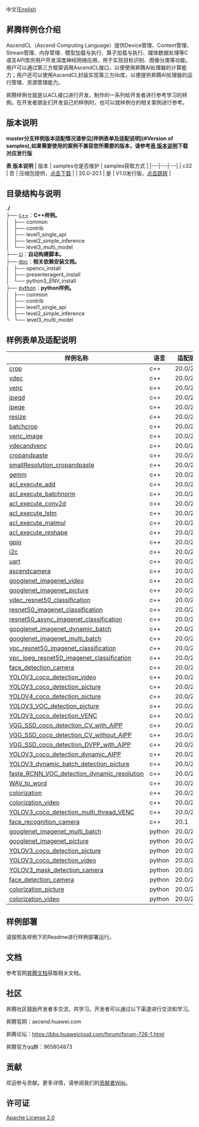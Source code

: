 中文|[English](README_EN.md)

## 昇腾样例仓介绍
   
AscendCL（Ascend Computing Language）提供Device管理、Context管理、Stream管理、内存管理、模型加载与执行、算子加载与执行、媒体数据处理等C语言API库供用户开发深度神经网络应用，用于实现目标识别、图像分类等功能。用户可以通过第三方框架调用AscendCL接口，以便使用昇腾AI处理器的计算能力；用户还可以使用AscendCL封装实现第三方lib库，以便提供昇腾AI处理器的运行管理、资源管理能力。

昇腾样例仓就是以ACL接口进行开发，制作的一系列给开发者进行参考学习的样例。在开发者朋友们开发自己的样例时，也可以就样例仓的相关案例进行参考。

## 版本说明

**master分支样例版本适配情况请参见[样例表单及适配说明](#Version of samples),如果需要使用的案例不兼容您所需要的版本，请参考[表 版本说明](#Version-Description)下载对应发行版**

**表 版本说明**<a name="Version-Description"></a>
| 版本 | samples仓是否维护 | samples获取方式 |
|---|---|---|
| c32 | 否 | 压缩包提供，[点击下载](https://obs-book.obs.cn-east-2.myhuaweicloud.com/1.32.0.0/1.32.0.0_samples.tar.gz) |
| 20.0-20.1 | 是 | V1.0发行版，[点击跳转](https://gitee.com/ascend/samples/releases/V1.0) |

## 目录结构与说明

**./**   
├── [c++](./cplusplus)：**C++样例。**    
│   ├── common   
│   ├── contrib   
│   ├── level1_single_api   
│   ├── level2_simple_inference   
│   └── level3_multi_model   
├── [ci](./ci)：**自动构建脚本。**    
├── [doc](./doc)：**相关依赖安装文档。**    
│   ├── opencv_install   
│   ├── presenteragent_install   
│   └── python3_ENV_install   
├── [python](./python)：**python样例。**  
│   ├── common   
│   ├── contrib   
│   ├── level1_single_api   
│   ├── level2_simple_inference   
└   └── level3_multi_model   

## 样例表单及适配说明<a name="Version-of-samples"></a>

| 样例名称 | 语言 | 适配版本 | 适配产品 |
|---|---|---|---|
| [crop](./cplusplus/level1_single_api/1_acl/4_dvpp/crop) |  c++ |20.0/20.1  | Atlas200DK/Atlas300 |
| [vdec](./cplusplus/level1_single_api/1_acl/4_dvpp/vdec) |  c++ |20.0/20.1  | Atlas200DK/Atlas300 |
| [venc](./cplusplus/level1_single_api/1_acl/4_dvpp/venc) |  c++ |20.0/20.1  | Atlas200DK/Atlas300 |
| [jpegd](./cplusplus/level1_single_api/1_acl/4_dvpp/jpegd) |  c++ |20.0/20.1  | Atlas200DK/Atlas300 |
| [jpege](./cplusplus/level1_single_api/1_acl/4_dvpp/jpege) |  c++ |20.0/20.1  | Atlas200DK/Atlas300 |
| [resize](./cplusplus/level1_single_api/1_acl/4_dvpp/resize) |  c++ |20.0/20.1  | Atlas200DK/Atlas300 |
| [batchcrop](./cplusplus/level1_single_api/1_acl/4_dvpp/batchcrop) |  c++ |20.0/20.1  | Atlas200DK/Atlas300 |
| [venc_image](./cplusplus/level1_single_api/1_acl/4_dvpp/venc_image) |  c++ |20.0/20.1  | Atlas200DK/Atlas300 |
| [vdecandvenc](./cplusplus/level1_single_api/1_acl/4_dvpp/vdecandvenc) |  c++ |20.0/20.1  | Atlas200DK/Atlas300 |
| [cropandpaste](./cplusplus/level1_single_api/1_acl/4_dvpp/cropandpaste) |  c++ |20.0/20.1  | Atlas200DK/Atlas300 |
| [smallResolution_cropandpaste](./cplusplus/level1_single_api/1_acl/4_dvpp/smallResolution_cropandpaste) | c++ | 20.0/20.1 | Atlas200DK/Atlas300 |
| [gemm](./cplusplus/level1_single_api/1_acl/5_blas/gemm) |  c++ |20.0/20.1  | Atlas200DK/Atlas300  |
| [acl_execute_add](./cplusplus/level1_single_api/4_op_dev/2_verify_op/acl_execute_add) |  c++ |20.0/20.1  | Atlas200DK/Atlas300  |
| [acl_execute_batchnorm](./cplusplus/level1_single_api/4_op_dev/2_verify_op/acl_execute_batchnorm) |  c++ |20.0/20.1  | Atlas200DK/Atlas300  |
| [acl_execute_conv2d](./cplusplus/level1_single_api/4_op_dev/2_verify_op/acl_execute_conv2d) |  c++ |20.0/20.1  | Atlas200DK/Atlas300  |
| [acl_execute_lstm](./cplusplus/level1_single_api/4_op_dev/2_verify_op/acl_execute_lstm) |  c++ |20.0/20.1  | Atlas200DK/Atlas300  |
| [acl_execute_matmul](./cplusplus/level1_single_api/4_op_dev/2_verify_op/acl_execute_matmul) |  c++ |20.0/20.1  | Atlas200DK/Atlas300  |
| [acl_execute_reshape](./cplusplus/level1_single_api/4_op_dev/2_verify_op/acl_execute_reshape) |  c++ |20.0/20.1  | Atlas200DK/Atlas300  |
| [gpio](./cplusplus/level1_single_api/5_200dk_peripheral) |  c++ |20.0/20.1  | Atlas200DK |
| [i2c](./cplusplus/level1_single_api/5_200dk_peripheral/i2c) |  c++ |20.0/20.1  | Atlas200DK |
| [uart](./cplusplus/level1_single_api/5_200dk_peripheral/uart) |  c++ |20.0/20.1  | Atlas200DK |
| [ascendcamera](./cplusplus/level1_single_api/5_200dk_peripheral/ascendcamera) |  c++ |20.0/20.1  | Atlas200DK |
| [googlenet_imagenet_video](./cplusplus/level2_simple_inference/1_classification/googlenet_imagenet_video) |  c++ |20.0/20.1  | Atlas200DK/Atlas300 |
| [googlenet_imagenet_picture](./cplusplus/level2_simple_inference/1_classification/googlenet_imagenet_picture) | c++ | 20.0/20.1  | Atlas200DK/Atlas300 |
| [vdec_resnet50_classification](./cplusplus/level2_simple_inference/1_classification/vdec_resnet50_classification) | c++ | 20.0/20.1  | Atlas200DK/Atlas300 |
| [resnet50_imagenet_classification](./cplusplus/level2_simple_inference/1_classification/resnet50_imagenet_classification) | c++ | 20.0/20.1  | Atlas200DK/Atlas300 |
| [resnet50_async_imagenet_classification](./cplusplus/level2_simple_inference/1_classification/resnet50_async_imagenet_classification) | c++ | 20.0/20.1  | Atlas200DK/Atlas300 |
| [googlenet_imagenet_dynamic_batch](./cplusplus/level2_simple_inference/1_classification/googlenet_imagenet_dynamic_batch) | c++ | 20.0/20.1  | Atlas200DK/Atlas300 |
| [googlenet_imagenet_multi_batch](./cplusplus/level2_simple_inference/1_classification/googlenet_imagenet_multi_batch) | c++ | 20.0/20.1  | Atlas200DK/Atlas300 |
| [vpc_resnet50_imagenet_classification](./cplusplus/level2_simple_inference/1_classification/vpc_resnet50_imagenet_classification) | c++ | 20.0/20.1  | Atlas200DK/Atlas300 |
| [vpc_jpeg_resnet50_imagenet_classification](./cplusplus/level2_simple_inference/1_classification/vpc_jpeg_resnet50_imagenet_classification) | c++ | 20.0/20.1  | Atlas200DK/Atlas300 |
| [face_detection_camera](./cplusplus/level2_simple_inference/2_object_detection/face_detection_camera) |  c++ |20.0/20.1  | Atlas200DK |
| [YOLOV3_coco_detection_video](./cplusplus/level2_simple_inference/2_object_detection/YOLOV3_coco_detection_video) |  c++ |20.0/20.1  | Atlas200DK/Atlas300 |
| [YOLOV3_coco_detection_picture](./cplusplus/level2_simple_inference/2_object_detection/YOLOV3_coco_detection_picture) |  c++ |20.0/20.1  | Atlas200DK/Atlas300 |
| [YOLOV4_coco_detection_picture](./cplusplus/level2_simple_inference/2_object_detection/YOLOV4_coco_detection_picture) |  c++ |20.0/20.1  | Atlas200DK/Atlas300 |
| [YOLOV3_VOC_detection_picture](./cplusplus/level2_simple_inference/2_object_detection/YOLOV3_VOC_detection_picture) |  c++ |20.0/20.1  | Atlas200DK/Atlas300 |
| [YOLOV3_coco_detection_VENC](./cplusplus/level2_simple_inference/2_object_detection/YOLOV3_coco_detection_VENC) |  c++ |20.0/20.1  | Atlas200DK/Atlas300 |
| [VGG_SSD_coco_detection_CV_with_AIPP](./cplusplus/level2_simple_inference/2_object_detection/VGG_SSD_coco_detection_CV_with_AIPP) |  c++ |20.0/20.1  | Atlas200DK/Atlas300 |
| [VGG_SSD_coco_detection_CV_without_AIPP](./cplusplus/level2_simple_inference/2_object_detection/VGG_SSD_coco_detection_CV_without_AIPP) |  c++ |20.0/20.1  | Atlas200DK/Atlas300 |
| [VGG_SSD_coco_detection_DVPP_with_AIPP](./cplusplus/level2_simple_inference/2_object_detection/VGG_SSD_coco_detection_DVPP_with_AIPP) |  c++ |20.0/20.1  | Atlas200DK/Atlas300 |
| [YOLOV3_coco_detection_dynamic_AIPP](./cplusplus/level2_simple_inference/2_object_detection/YOLOV3_coco_detection_dynamic_AIPP) |  c++ |20.0/20.1  | Atlas200DK/Atlas300 |
| [YOLOV3_dynamic_batch_detection_picture](./cplusplus/level2_simple_inference/2_object_detection/YOLOV3_dynamic_batch_detection_picture) |  c++ |20.0/20.1  | Atlas200DK/Atlas300 |
| [faste_RCNN_VOC_detection_dynamic_resolution](./cplusplus/level2_simple_inference/2_object_detection/faste_RCNN_VOC_detection_dynamic_resolution) |  c++ |20.0/20.1  | Atlas200DK/Atlas300 |
| [WAV_to_word](./cplusplus/level2_simple_inference/5_nlp/WAV_to_word) |  c++ |20.0/20.1  | Atlas200DK/Atlas300 |
| [colorization](./cplusplus/level2_simple_inference/6_other/colorization) |  c++ |20.0/20.1  | Atlas200DK/Atlas300 |
| [colorization_video](./cplusplus/level2_simple_inference/6_other/colorization_video) |  c++ |20.0/20.1  | Atlas200DK/Atlas300 |
| [YOLOV3_coco_detection_multi_thread_VENC](./cplusplus/level2_simple_inference/n_performance/1_multi_process_thread/YOLOV3_coco_detection_multi_thread_VENC) |  c++ |20.0/20.1  | Atlas200DK/Atlas300 |
| [face_recognition_camera](./cplusplus/level2_simple_inference/n_performance/1_multi_process_thread/face_recognition_camera) |  c++ |20.1  | Atlas200DK |
| [googlenet_imagenet_multi_batch](./python/level2_simple_inference/1_classification/googlenet_imagenet_multi_batch) |  python |20.0/20.1  | Atlas200DK/Atlas300 |
| [googlenet_imagenet_picture](./python/level2_simple_inference/1_classification/googlenet_imagenet_picture) | python |20.0/20.1  | Atlas200DK/Atlas300 |
| [YOLOV3_coco_detection_picture](./python/level2_simple_inference/2_object_detection/YOLOV3_coco_detection_picture) | python |20.0/20.1  | Atlas200DK/Atlas300 |
| [YOLOV3_coco_detection_video](./python/level2_simple_inference/2_object_detection/YOLOV3_coco_detection_video) | python |20.0/20.1  | Atlas200DK/Atlas300 |
| [YOLOV3_mask_detection_camera](./python/level2_simple_inference/2_object_detection/YOLOV3_mask_detection_camera) | python |20.0/20.1  | Atlas200DK |
| [face_detection_camera](./python/level2_simple_inference/2_object_detection/face_detection_camera) | python |20.0/20.1  | Atlas200DK |
| [colorization_picture](./python/level2_simple_inference/6_other/colorization_picture) | python |20.0/20.1  | Atlas200DK/Atlas300 |
| [colorization_video](./python/level2_simple_inference/6_other/colorization_video) | python |20.0/20.1  | Atlas200DK/Atlas300 |

## 样例部署

   请按照各样例下的Readme进行样例部署运行。   

## 文档

参考官网[昇腾文档](https://support.huaweicloud.com/ascend/index.html)获取相关文档。

## 社区

昇腾社区鼓励开发者多交流，共学习。开发者可以通过以下渠道进行交流和学习。

昇腾官网：ascend.huawei.com

昇腾论坛：https://bbs.huaweicloud.com/forum/forum-726-1.html

昇腾官方qq群：965804873

## 贡献

欢迎参与贡献。更多详情，请参阅我们的[贡献者Wiki](https://gitee.com/ascend/samples/blob/dev/CONTRIBUTING.md)。

## 许可证
[Apache License 2.0](LICENSE)